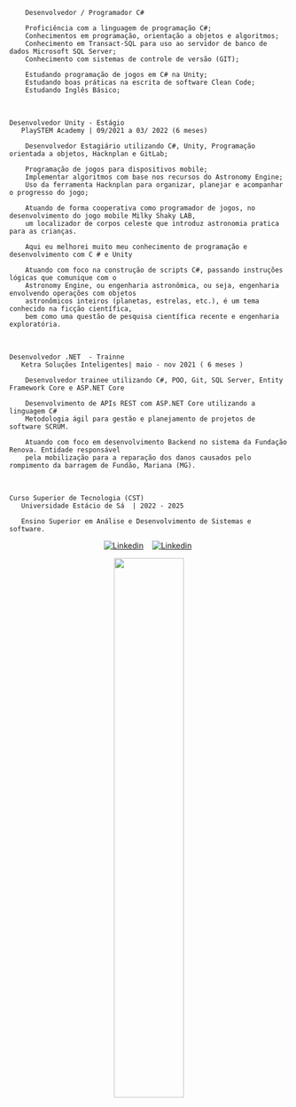         Desenvolvedor / Programador C#

        Proficiência com a linguagem de programação C#; 
        Conhecimentos em programação, orientação a objetos e algoritmos; 
        Conhecimento em Transact-SQL para uso ao servidor de banco de dados Microsoft SQL Server;
        Conhecimento com sistemas de controle de versão (GIT);

        Estudando programação de jogos em C# na Unity;
        Estudando boas práticas na escrita de software Clean Code;
        Estudando Inglês Básico;
 
<br>
  
    Desenvolvedor Unity - Estágio 
       PlaySTEM Academy | 09/2021 a 03/ 2022 (6 meses) 

        Desenvolvedor Estagiário utilizando C#, Unity, Programação orientada a objetos, Hacknplan e GitLab;

        Programação de jogos para dispositivos mobile;
        Implementar algoritmos com base nos recursos do Astronomy Engine;
        Uso da ferramenta Hacknplan para organizar, planejar e acompanhar o progresso do jogo;

        Atuando de forma cooperativa como programador de jogos, no desenvolvimento do jogo mobile Milky Shaky LAB,
        um localizador de corpos celeste que introduz astronomia pratica para as crianças. 

        Aqui eu melhorei muito meu conhecimento de programação e desenvolvimento com C # e Unity

        Atuando com foco na construção de scripts C#, passando instruções lógicas que comunique com o 
        Astronomy Engine, ou engenharia astronômica, ou seja, engenharia envolvendo operações com objetos
        astronômicos inteiros (planetas, estrelas, etc.), é um tema conhecido na ficção científica, 
        bem como uma questão de pesquisa científica recente e engenharia exploratória.


<br>
  
    Desenvolvedor .NET  - Trainne
       Ketra Soluções Inteligentes| maio - nov 2021 ( 6 meses ) 

        Desenvolvedor trainee utilizando C#, POO, Git, SQL Server, Entity Framework Core e ASP.NET Core

        Desenvolvimento de APIs REST com ASP.NET Core utilizando a linguagem C#
        Metodologia ágil para gestão e planejamento de projetos de software SCRUM.

        Atuando com foco em desenvolvimento Backend no sistema da Fundação Renova. Entidade responsável
        pela mobilização para a reparação dos danos causados pelo rompimento da barragem de Fundão, Mariana (MG).

<br>

    Curso Superior de Tecnologia (CST) 
       Universidade Estácio de Sá  | 2022 - 2025
            
       Ensino Superior em Análise e Desenvolvimento de Sistemas e software.          


<div>
   <p align="center">
    <a href="https://www.linkedin.com/in/alfredo-gomes-pereira-1ba665239"><img alt="Linkedin" src="https://img.shields.io/badge/-LinkedIn-blue?style=for-the-badge&logo=Linkedin&logoColor=white"></a>&nbsp;&nbsp;&nbsp;
    <a href="https://www.youtube.com/c/ÁreadaProgramação"><img alt="Linkedin" src="https://img.shields.io/youtube/channel/subscribers/UCXKSo8RSfVmrawXleZ-_arg?style=social"></a><a href="https://www.linkedin.com/in/alfredo1995/" target="_blank"></a>&nbsp;
  </p>
</div>

<p align="center"><img width=50% src="https://media.giphy.com/media/IThjAlJnD9WNO/giphy.gif"></p>

